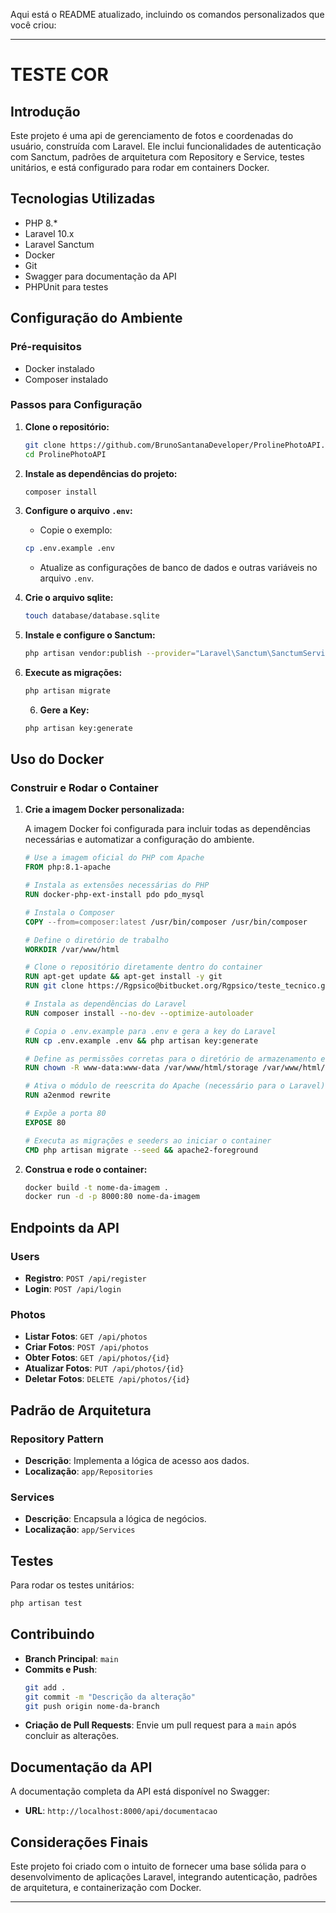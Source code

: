 Aqui está o README atualizado, incluindo os comandos personalizados que você criou:

---

# **TESTE COR**

## **Introdução**

Este projeto é uma api de gerenciamento de fotos e coordenadas do usuário, construída com Laravel. Ele inclui funcionalidades de autenticação com Sanctum, padrões de arquitetura com Repository e Service, testes unitários, e está configurado para rodar em containers Docker.

## **Tecnologias Utilizadas**

-   PHP 8.\*
-   Laravel 10.x
-   Laravel Sanctum
-   Docker
-   Git
-   Swagger para documentação da API
-   PHPUnit para testes

## **Configuração do Ambiente**

### **Pré-requisitos**

-   Docker instalado
-   Composer instalado

### **Passos para Configuração**

1. **Clone o repositório:**

    ```bash
    git clone https://github.com/BrunoSantanaDeveloper/ProlinePhotoAPI.git
    cd ProlinePhotoAPI
    ```

2. **Instale as dependências do projeto:**

    ```bash
    composer install
    ```

3. **Configure o arquivo `.env`:**

    - Copie o exemplo:
    ```bash
    cp .env.example .env
    ```
    - Atualize as configurações de banco de dados e outras variáveis no arquivo `.env`.


4. **Crie o arquivo sqlite:**
    ```bash
    touch database/database.sqlite
    ```

5. **Instale e configure o Sanctum:**
    ```bash
    php artisan vendor:publish --provider="Laravel\Sanctum\SanctumServiceProvider"
    ```

4. **Execute as migrações:**
    ```bash
    php artisan migrate
    ```

    6. **Gere a Key:**
    ```bash
    php artisan key:generate
    ```
## **Uso do Docker**

### **Construir e Rodar o Container**

1. **Crie a imagem Docker personalizada:**

    A imagem Docker foi configurada para incluir todas as dependências necessárias e automatizar a configuração do ambiente.

    ```Dockerfile
    # Use a imagem oficial do PHP com Apache
    FROM php:8.1-apache

    # Instala as extensões necessárias do PHP
    RUN docker-php-ext-install pdo pdo_mysql

    # Instala o Composer
    COPY --from=composer:latest /usr/bin/composer /usr/bin/composer

    # Define o diretório de trabalho
    WORKDIR /var/www/html

    # Clone o repositório diretamente dentro do container
    RUN apt-get update && apt-get install -y git
    RUN git clone https://Rgpsico@bitbucket.org/Rgpsico/teste_tecnico.git .

    # Instala as dependências do Laravel
    RUN composer install --no-dev --optimize-autoloader

    # Copia o .env.example para .env e gera a key do Laravel
    RUN cp .env.example .env && php artisan key:generate

    # Define as permissões corretas para o diretório de armazenamento e cache
    RUN chown -R www-data:www-data /var/www/html/storage /var/www/html/bootstrap/cache

    # Ativa o módulo de reescrita do Apache (necessário para o Laravel)
    RUN a2enmod rewrite

    # Expõe a porta 80
    EXPOSE 80

    # Executa as migrações e seeders ao iniciar o container
    CMD php artisan migrate --seed && apache2-foreground
    ```

2. **Construa e rode o container:**
    ```bash
    docker build -t nome-da-imagem .
    docker run -d -p 8000:80 nome-da-imagem
    ```

## **Endpoints da API**

### **Users**

-   **Registro**: `POST /api/register`
-   **Login**: `POST /api/login`

### **Photos**

-   **Listar Fotos**: `GET /api/photos`
-   **Criar Fotos**: `POST /api/photos`
-   **Obter Fotos**: `GET /api/photos/{id}`
-   **Atualizar Fotos**: `PUT /api/photos/{id}`
-   **Deletar Fotos**: `DELETE /api/photos/{id}`

## **Padrão de Arquitetura**

### **Repository Pattern**

-   **Descrição**: Implementa a lógica de acesso aos dados.
-   **Localização**: `app/Repositories`

### **Services**

-   **Descrição**: Encapsula a lógica de negócios.
-   **Localização**: `app/Services`


## **Testes**

Para rodar os testes unitários:

```bash
php artisan test
```

## **Contribuindo**

-   **Branch Principal**: `main`
-   **Commits e Push**:
    ```bash
    git add .
    git commit -m "Descrição da alteração"
    git push origin nome-da-branch
    ```
-   **Criação de Pull Requests**: Envie um pull request para a `main` após concluir as alterações.

## **Documentação da API**

A documentação completa da API está disponível no Swagger:

-   **URL**: `http://localhost:8000/api/documentacao`

## **Considerações Finais**

Este projeto foi criado com o intuito de fornecer uma base sólida para o desenvolvimento de aplicações Laravel, integrando autenticação, padrões de arquitetura, e containerização com Docker.

---
